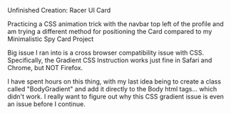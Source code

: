 Unfinished Creation: Racer UI Card 

Practicing a CSS animation trick with the navbar top left of the profile and am trying a different method for positioning the Card compared to my Minimalistic Spy Card Project

Big issue I ran into is a cross browser compatibility issue with CSS.
Specifically, the Gradient CSS Instruction works just fine in Safari and Chrome, but NOT Firefox.

I have spent hours on this thing, with my last idea being to create a class called "BodyGradient" and add it directly to the Body html tags... which didn't work.
I really want to figure out why this CSS gradient issue is even an issue before I continue.